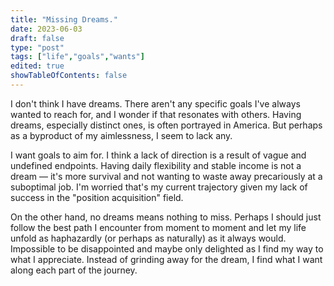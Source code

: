 ```yaml
---
title: "Missing Dreams."
date: 2023-06-03
draft: false
type: "post"
tags: ["life","goals","wants"]
edited: true
showTableOfContents: false
---
```


I don't think I have dreams. There aren't any specific goals I've always wanted to reach for, and I wonder if that resonates with others. Having dreams, especially distinct ones, is often portrayed in America. But perhaps as a byproduct of my aimlessness, I seem to lack any.

I want goals to aim for. I think a lack of direction is a result of vague and undefined endpoints. Having daily flexibility and stable income is not a dream — it's more survival and not wanting to waste away precariously at a suboptimal job. I'm worried that's my current trajectory given my lack of success in the "position acquisition" field.

On the other hand, no dreams means nothing to miss. Perhaps I should just follow the best path I encounter from moment to moment and let my life unfold as haphazardly (or perhaps as naturally) as it always would. Impossible to be disappointed and maybe only delighted as I find my way to what I appreciate. Instead of grinding away for the dream, I find what I want along each part of the journey.
